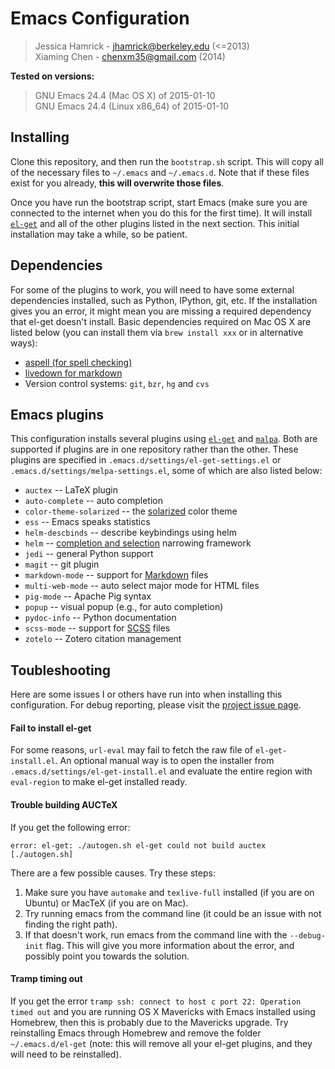 # Emacs Configuration

>Jessica Hamrick - jhamrick@berkeley.edu (<=2013)  
>Xiaming Chen - chenxm35@gmail.com (2014)

**Tested on versions:**
> GNU Emacs 24.4 (Mac OS X) of 2015-01-10  
> GNU Emacs 24.4 (Linux x86_64) of 2015-01-10

## Installing

Clone this repository, and then run the `bootstrap.sh` script. This
will copy all of the necessary files to `~/.emacs` and
`~/.emacs.d`. Note that if these files exist for you already, **this
will overwrite those files**.

Once you have run the bootstrap script, start Emacs (make sure you are
connected to the internet when you do this for the first time). It
will install [`el-get`](https://github.com/dimitri/el-get) and all of
the other plugins listed in the next section. This initial
installation may take a while, so be patient.

## Dependencies

For some of the plugins to work, you will need to have some external
dependencies installed, such as Python, IPython, git, etc. If the
installation gives you an error, it might mean you are missing a
required dependency that el-get doesn't install. Basic dependencies
required on Mac OS X are listed below (you can install them via
`brew install xxx` or in alternative ways):

* [aspell (for spell checking)](http://www.emacswiki.org/emacs/InteractiveSpell)
* [livedown for markdown](https://github.com/shime/emacs-livedown)
* Version control systems: `git`, `bzr`, `hg` and `cvs`

## Emacs plugins

This configuration installs several plugins using
[`el-get`](https://github.com/dimitri/el-get) and
[`malpa`](http://melpa.org/). Both are supported if plugins
are in one repository rather than the other. These plugins are
specified in `.emacs.d/settings/el-get-settings.el` or
`.emacs.d/settings/melpa-settings.el`, some of which are also
listed below:

* `auctex` -- LaTeX plugin
* `auto-complete` -- auto completion
* `color-theme-solarized` -- the [solarized](http://ethanschoonover.com/solarized) color theme
* `ess` -- Emacs speaks statistics
* `helm-descbinds` -- describe keybindings using helm
* `helm` -- [completion and selection](https://github.com/emacs-helm/helm) narrowing framework
* `jedi` -- general Python support
* `magit` -- git plugin
* `markdown-mode` -- support for [Markdown](http://daringfireball.net/projects/markdown/) files
* `multi-web-mode` -- auto select major mode for HTML files
* `pig-mode` -- Apache Pig syntax
* `popup` -- visual popup (e.g., for auto completion)
* `pydoc-info` -- Python documentation
* `scss-mode` -- support for [SCSS](http://sass-lang.com/) files
* `zotelo` -- Zotero citation management

## Toubleshooting

Here are some issues I or others have run into when installing this configuration. For debug reporting, please visit the
[project issue page](https://github.com/caesar0301/emacs-config/issues).

#### Fail to install el-get
For some reasons, `url-eval` may fail to fetch the raw file of `el-get-install.el`. An optional manual way is to open the installer from `.emacs.d/settings/el-get-install.el` and evaluate the entire region with `eval-region` to make el-get installed ready.

#### Trouble building AUCTeX

If you get the following error:

`error: el-get: ./autogen.sh el-get could not build auctex [./autogen.sh]`

There are a few possible causes. Try these steps:

1. Make sure you have `automake` and `texlive-full` installed (if you are on Ubuntu) or MacTeX (if you are on Mac).
2. Try running emacs from the command line (it could be an issue with not finding the right path).
3. If that doesn't work, run emacs from the command line with the `--debug-init` flag. This will give you more information about the error, and possibly point you towards the solution.

#### Tramp timing out

If you get the error `tramp ssh: connect to host c port 22: Operation timed out` and you are running OS X Mavericks with Emacs installed using Homebrew, then this is probably due to the Mavericks upgrade. Try reinstalling Emacs through Homebrew and remove the folder `~/.emacs.d/el-get` (note: this will remove all your el-get plugins, and they will need to be reinstalled).
